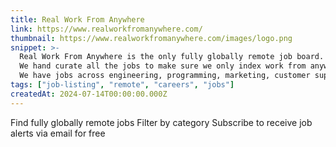 ```yaml
---
title: Real Work From Anywhere
link: https://www.realworkfromanywhere.com/
thumbnail: https://www.realworkfromanywhere.com/images/logo.png
snippet: >-
  Real Work From Anywhere is the only fully globally remote job board.
  We hand curate all the jobs to make sure we only index work from anywhere jobs. 
  We have jobs across engineering, programming, marketing, customer support, etc
tags: ["job-listing", "remote", "careers", "jobs"]
createdAt: 2024-07-14T00:00:00.000Z
---
```

Find fully globally remote jobs
Filter by category
Subscribe to receive job alerts via email for free

